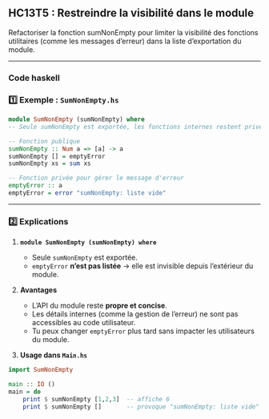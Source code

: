 ## HC13T5 : Restreindre la visibilité dans le module

Refactoriser la fonction sumNonEmpty pour limiter la visibilité des fonctions utilitaires (comme les messages d’erreur) dans la liste d’exportation du module.

---
### Code haskell

### 1️⃣ Exemple : `SumNonEmpty.hs`

```haskell
module SumNonEmpty (sumNonEmpty) where
-- Seule sumNonEmpty est exportée, les fonctions internes restent privées

-- Fonction publique
sumNonEmpty :: Num a => [a] -> a
sumNonEmpty [] = emptyError
sumNonEmpty xs = sum xs

-- Fonction privée pour gérer le message d'erreur
emptyError :: a
emptyError = error "sumNonEmpty: liste vide"
```

---

### 2️⃣ Explications

1. **`module SumNonEmpty (sumNonEmpty) where`**

   * Seule `sumNonEmpty` est exportée.
   * `emptyError` **n’est pas listée** → elle est invisible depuis l’extérieur du module.

2. **Avantages**

   * L’API du module reste **propre et concise**.
   * Les détails internes (comme la gestion de l’erreur) ne sont pas accessibles au code utilisateur.
   * Tu peux changer `emptyError` plus tard sans impacter les utilisateurs du module.

3. **Usage dans `Main.hs`**

```haskell
import SumNonEmpty

main :: IO ()
main = do
    print $ sumNonEmpty [1,2,3]  -- affiche 6
    print $ sumNonEmpty []       -- provoque "sumNonEmpty: liste vide"
```
